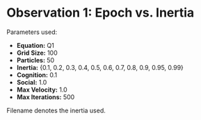 # Observation 1: Epoch vs. Inertia

Parameters used:
* **Equation:** Q1
* **Grid Size:** 100
* **Particles:** 50
* **Inertia:** {0.1, 0.2, 0.3, 0.4, 0.5, 0.6, 0.7, 0.8, 0.9, 0.95, 0.99}
* **Cognition:** 0.1
* **Social:** 1.0
* **Max Velocity:** 1.0
* **Max Iterations:** 500

Filename denotes the inertia used.

